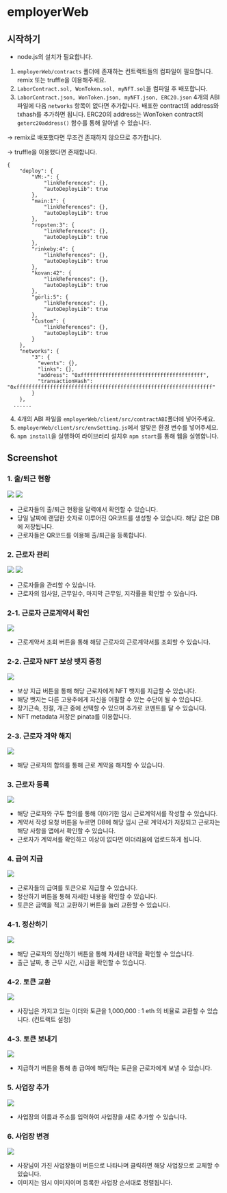 # **employerWeb**

## 시작하기
- node.js의 설치가 필요합니다.

1. `employerWeb/contracts` 폴더에 존재하는 컨트랙트들의 컴파일이 필요합니다. remix 또는 truffle을 이용해주세요.
2. `LaborContract.sol, WonToken.sol, myNFT.sol`을 컴파일 후 배포합니다.
3. `LaborContract.json, WonToken.json, myNFT.json, ERC20.json` 4개의 ABI 파일에 다음 `networks` 항목이 없다면 추가합니다. 배포한 contract의 address와 txhash를 추가하면 됩니다. ERC20의 address는 WonToken contract의 `geterc20address()` 함수를 통해 알아낼 수 있습니다.

-> remix로 배포했다면 무조건 존재하지 않으므로 추가합니다.


-> truffle을 이용했다면 존재합니다.

```
{
	"deploy": {
		"VM:-": {
			"linkReferences": {},
			"autoDeployLib": true
		},
		"main:1": {
			"linkReferences": {},
			"autoDeployLib": true
		},
		"ropsten:3": {
			"linkReferences": {},
			"autoDeployLib": true
		},
		"rinkeby:4": {
			"linkReferences": {},
			"autoDeployLib": true
		},
		"kovan:42": {
			"linkReferences": {},
			"autoDeployLib": true
		},
		"görli:5": {
			"linkReferences": {},
			"autoDeployLib": true
		},
		"Custom": {
			"linkReferences": {},
			"autoDeployLib": true
		}
	},
	"networks": {
		"3": {
		  "events": {},
		  "links": {},
		  "address": "0xffffffffffffffffffffffffffffffffffffffff",
		  "transactionHash": "0xffffffffffffffffffffffffffffffffffffffffffffffffffffffffffffffff"
		}
	},
  ......
```
4. 4개의 ABI 파일을 `employerWeb/client/src/contractABI`폴더에 넣어주세요.
5. `employerWeb/client/src/envSetting.js`에서 알맞은 환경 변수를 넣어주세요.
6. `npm install`을 실행하여 라이브러리 설치후 `npm start`를 통해 웹을 실행합니다.

## Screenshot

### 1. 출/퇴근 현황

<img src="/images/web/1-noqr.png">
<img src="/images/web/1.png">

- 근로자들의 출/퇴근 현황을 달력에서 확인할 수 있습니다.
- 당일 날짜에 랜덤한 숫자로 이루어진 QR코드를 생성할 수 있습니다. 해당 값은 DB에 저장됩니다.
- 근로자들은 QR코드를 이용해 출/퇴근을 등록합니다.

### 2. 근로자 관리 
<img src="/images/web/2.png">
<img src="/images/web/2-another.png">

- 근로자들을 관리할 수 있습니다.
- 근로자의 입사일, 근무일수, 마지막 근무일, 지각률을 확인할 수 있습니다.

### 2-1. 근로자 근로계약서 확인
<img src="/images/web/2-contract.png">

- 근로계약서 조회 버튼을 통해 해당 근로자의 근로계약서를 조회할 수 있습니다.

### 2-2. 근로자 NFT 보상 뱃지 증정
<img src="/images/web/2-badge.png">

- 보상 지급 버튼을 통해 해당 근로자에게 NFT 뱃지를 지급할 수 있습니다.
- 해당 뱃지는 다른 고용주에게 자신을 어필할 수 있는 수단이 될 수 있습니다.
- 장기근속, 친절, 개근 중에 선택할 수 있으며 추가로 코멘트를 달 수 있습니다.
- NFT metadata 저장은 pinata를 이용합니다.

### 2-3. 근로자 계약 해지
<img src="/images/web/2-delete.png">

- 해당 근로자의 합의를 통해 근로 계약을 해지할 수 있습니다.

### 3. 근로자 등록
<img src="/images/web/3.png">

- 해당 근로자와 구두 합의를 통해 이야기한 임시 근로계약서를 작성할 수 있습니다.
- 계약서 작성 요청 버튼을 누르면 DB에 해당 임시 근로 계약서가 저장되고 근로자는 해당 사항을 앱에서 확인할 수 있습니다.
- 근로자가 계약서를 확인하고 이상이 없다면 이더리움에 업로드하게 됩니다.

### 4. 급여 지급
<img src="/images/web/4.png">

- 근로자들의 급여를 토큰으로 지급할 수 있습니다.
- 정산하기 버튼을 통해 자세한 내용을 확인할 수 있습니다.
- 토큰은 금액을 적고 교환하기 버튼을 눌러 교환할 수 있습니다.

### 4-1. 정산하기
<img src="/images/web/4-calculate.png">

- 해당 근로자의 정산하기 버튼을 통해 자세한 내역을 확인할 수 있습니다.
- 출근 날짜, 총 근무 시간, 시급을 확인할 수 있습니다.

### 4-2. 토큰 교환
<img src="/images/web/4-tokenchange.png">

- 사장님은 가지고 있는 이더와 토큰을 1,000,000 : 1 eth 의 비율로 교환할 수 있습니다. (컨트랙트 설정)

### 4-3. 토큰 보내기
<img src="/images/web/4-sendtoken.png">

- 지급하기 버튼을 통해 총 급여에 해당하는 토큰을 근로자에게 보낼 수 있습니다.

### 5. 사업장 추가
<img src="/images/web/5.png">

- 사업장의 이름과 주소를 입력하여 사업장을 새로 추가할 수 있습니다.

### 6. 사업장 변경
<img src="/images/web/6.png">

- 사장님이 가진 사업장들이 버튼으로 나타나며 클릭하면 해당 사업장으로 교체할 수 있습니다.
- 이미지는 임시 이미지이며 등록한 사업장 순서대로 정렬됩니다.
